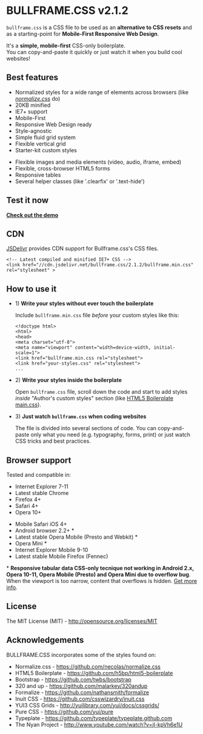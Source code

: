 <h1>BULLFRAME.CSS v2.1.2</h1>
<p><code>bullframe.css</code> is a CSS file to be used as an <b>alternative to CSS resets</b> and as a starting-point for <b>Mobile-First Responsive Web Design</b>.</p>
<p>It's a <b>simple, mobile-first</b> CSS-only boilerplate.<br>
You can copy-and-paste it quickly or just watch it when you build cool websites!


<h2>Best features</h2>
<ul>
  <li>Normalized styles for a wide range of elements across browsers (like
  <i><a href="http://nicolasgallagher.com/about-normalize-css/" title="about normalize.css">normalize.css</a></i> do)</li>
  <li>20KB minified</li>
  <li>IE7+ support</li>
  <li>Mobile-First</li>
  <li>Responsive Web Design ready</li>
  <li>Style-agnostic</li>
  <li>Simple fluid grid system</li>
  <li>Flexible vertical grid</li>
  <li>Starter-kit custom styles</li>
</ul>
<ul>
  <li>Flexible images and media elements (video, audio, iframe, embed)</li>
  <li>Flexible, cross-browser HTML5 forms</li>
  <li>Responsive tables</li>
  <li>Several helper classes (like '.clearfix' or '.text-hide')</li>
</ul>


<h2>Test it now</h2>
<p><b><a href="http://marcopontili.github.io/bullframe.css/" title="bullframe.css boilerplate demo">Check out the demo</a></b></p>

<h2>CDN</h2>
<p><a href="http://www.jsdelivr.com/#!bullframe.css" title="JSDelivr Bullframe.css">JSDelivr</a> provides CDN support for Bullframe.css's CSS files.</p>
<pre><code>&lt;!-- Latest compiled and minified IE7+ CSS --&gt;
&lt;link href=&quot;//cdn.jsdelivr.net/bullframe.css/2.1.2/bullframe.min.css&quot; rel=&quot;stylesheet&quot; &gt;</code></pre>

<h2>How to use it</h2>
<ul>
  <li>
    <p>1) <b>Write your styles without ever touch the boilerplate</b></p>
    <p>Include <code>bullframe.min.css</code> file <i>before</i> your custom styles like this:</p>
<pre><code>&lt;!doctype html&gt;
&lt;html&gt;
&lt;head&gt;
&lt;meta charset="utf-8"&gt;
&lt;meta name=&quot;viewport&quot; content=&quot;width=device-width, initial-scale=1&quot;&gt;
&lt;link href="bullframe.min.css rel="stylesheet"&gt;
&lt;link href="your-styles.css" rel="stylesheet"&gt;
...</code></pre>
  </li>
</ul>
<ul>
  <li>
    <p>2) <b>Write your styles inside the boilerplate</b></p>
  <p>Open <code>bullframe.css</code> file, scroll down the code and start to add styles <i>inside</i>
"Author's custom styles" section (like <a href="https://github.com/h5bp/html5-boilerplate/blob/b83ce3b1b42157f8c817a62b4d353415e25c3af4/css/main.css#l-92-110" title="HTML5 Boilerplate main.css">HTML5 Boilerplate main.css</a>).</p>
  </li>
</ul>
<ul>
  <li>
    <p>3) <b>Just watch <code>bullframe.css</code> when coding websites</b></p>
  <p>The file is divided into several sections of code. You can copy-and-paste only what you need (e.g. typography, forms, print) or just watch CSS tricks and best practices.</p>
  </li>
</ul>


<h2>Browser support</h2>
Tested and compatible in:
<ul>
  <li>Internet Explorer 7-11</li>
  <li>Latest stable Chrome</li>
  <li>Firefox 4+</li>
  <li>Safari 4+</li>
  <li>Opera 10+</li>
</ul>
<ul>
  <li>Mobile Safari iOS 4+</li>
  <li>Android browser 2.2+ *</li>
  <li>Latest stable Opera Mobile (Presto and Webkit) *</li>
  <li>Opera Mini *</li>
  <li>Internet Explorer Mobile 9-10</li>
  <li>Latest stable Mobile Firefox (Fennec)</li>
</ul>
<p>* <b>Responsive tabular data CSS-only tecnique not working in Android 2.x, Opera 10-11, Opera Mobile (Presto) and Opera Mini due to overflow bug</b>. When the viewport is too narrow, content that overflows is hidden. <a href="http://barrow.io/overflow-scrolling" title="overflow scrolling">Get more info</a>.</p>


<h2>License</h2>
<p>The MIT License (MIT) - <a href="http://opensource.org/licenses/MIT" title="The MIT License">http://opensource.org/licenses/MIT</a></p>


<h2>Acknowledgements</h2>
BULLFRAME.CSS incorporates some of the styles found on:
<ul>
  <li>Normalize.css - <a href="https://github.com/necolas/normalize.css" title="">https://github.com/necolas/normalize.css</a></li>
  <li>HTML5 Boilerplate - <a href="https://github.com/h5bp/html5-boilerplate" title="">https://github.com/h5bp/html5-boilerplate</a></li>
  <li>Bootstrap - <a href="https://github.com/twbs/bootstrap" title="">https://github.com/twbs/bootstrap</a></li>
  <li>320 and up - <a href="https://github.com/malarkey/320andup" title="">https://github.com/malarkey/320andup</a></li>
  <li>Formalize - <a href="https://github.com/nathansmith/formalize" title="">https://github.com/nathansmith/formalize</a></li>
  <li>Inuit CSS - <a href="https://github.com/csswizardry/inuit.css" title="">https://github.com/csswizardry/inuit.css</a></li>
  <li>YUI3 CSS Grids - <a href="http://yuilibrary.com/yui/docs/cssgrids/" title="">http://yuilibrary.com/yui/docs/cssgrids/</a></li>
  <li>Pure CSS - <a href="https://github.com/yui/pure" title="">https://github.com/yui/pure</a></li>
  <li>Typeplate - <a href="https://github.com/typeplate/typeplate.github.com" title="">https://github.com/typeplate/typeplate.github.com</a></li>
  <li>The Nyan Project - <a href="http://www.youtube.com/watch?v=jI-kpVh6e1U" title="">http://www.youtube.com/watch?v=jI-kpVh6e1U</a></li>
</ul>
